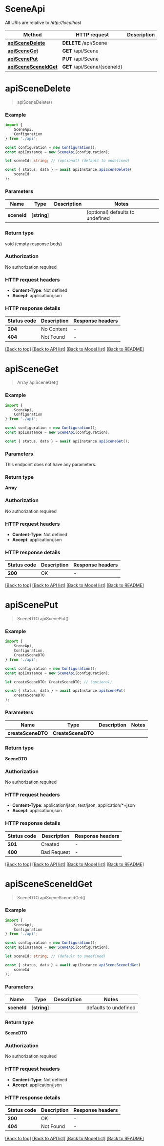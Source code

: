 # SceneApi

All URIs are relative to *http://localhost*

|Method | HTTP request | Description|
|------------- | ------------- | -------------|
|[**apiSceneDelete**](#apiscenedelete) | **DELETE** /api/Scene | |
|[**apiSceneGet**](#apisceneget) | **GET** /api/Scene | |
|[**apiScenePut**](#apisceneput) | **PUT** /api/Scene | |
|[**apiSceneSceneIdGet**](#apiscenesceneidget) | **GET** /api/Scene/{sceneId} | |

# **apiSceneDelete**
> apiSceneDelete()


### Example

```typescript
import {
    SceneApi,
    Configuration
} from './api';

const configuration = new Configuration();
const apiInstance = new SceneApi(configuration);

let sceneId: string; // (optional) (default to undefined)

const { status, data } = await apiInstance.apiSceneDelete(
    sceneId
);
```

### Parameters

|Name | Type | Description  | Notes|
|------------- | ------------- | ------------- | -------------|
| **sceneId** | [**string**] |  | (optional) defaults to undefined|


### Return type

void (empty response body)

### Authorization

No authorization required

### HTTP request headers

 - **Content-Type**: Not defined
 - **Accept**: application/json


### HTTP response details
| Status code | Description | Response headers |
|-------------|-------------|------------------|
|**204** | No Content |  -  |
|**404** | Not Found |  -  |

[[Back to top]](#) [[Back to API list]](../README.md#documentation-for-api-endpoints) [[Back to Model list]](../README.md#documentation-for-models) [[Back to README]](../README.md)

# **apiSceneGet**
> Array<SceneDTO> apiSceneGet()


### Example

```typescript
import {
    SceneApi,
    Configuration
} from './api';

const configuration = new Configuration();
const apiInstance = new SceneApi(configuration);

const { status, data } = await apiInstance.apiSceneGet();
```

### Parameters
This endpoint does not have any parameters.


### Return type

**Array<SceneDTO>**

### Authorization

No authorization required

### HTTP request headers

 - **Content-Type**: Not defined
 - **Accept**: application/json


### HTTP response details
| Status code | Description | Response headers |
|-------------|-------------|------------------|
|**200** | OK |  -  |

[[Back to top]](#) [[Back to API list]](../README.md#documentation-for-api-endpoints) [[Back to Model list]](../README.md#documentation-for-models) [[Back to README]](../README.md)

# **apiScenePut**
> SceneDTO apiScenePut()


### Example

```typescript
import {
    SceneApi,
    Configuration,
    CreateSceneDTO
} from './api';

const configuration = new Configuration();
const apiInstance = new SceneApi(configuration);

let createSceneDTO: CreateSceneDTO; // (optional)

const { status, data } = await apiInstance.apiScenePut(
    createSceneDTO
);
```

### Parameters

|Name | Type | Description  | Notes|
|------------- | ------------- | ------------- | -------------|
| **createSceneDTO** | **CreateSceneDTO**|  | |


### Return type

**SceneDTO**

### Authorization

No authorization required

### HTTP request headers

 - **Content-Type**: application/json, text/json, application/*+json
 - **Accept**: application/json


### HTTP response details
| Status code | Description | Response headers |
|-------------|-------------|------------------|
|**201** | Created |  -  |
|**400** | Bad Request |  -  |

[[Back to top]](#) [[Back to API list]](../README.md#documentation-for-api-endpoints) [[Back to Model list]](../README.md#documentation-for-models) [[Back to README]](../README.md)

# **apiSceneSceneIdGet**
> SceneDTO apiSceneSceneIdGet()


### Example

```typescript
import {
    SceneApi,
    Configuration
} from './api';

const configuration = new Configuration();
const apiInstance = new SceneApi(configuration);

let sceneId: string; // (default to undefined)

const { status, data } = await apiInstance.apiSceneSceneIdGet(
    sceneId
);
```

### Parameters

|Name | Type | Description  | Notes|
|------------- | ------------- | ------------- | -------------|
| **sceneId** | [**string**] |  | defaults to undefined|


### Return type

**SceneDTO**

### Authorization

No authorization required

### HTTP request headers

 - **Content-Type**: Not defined
 - **Accept**: application/json


### HTTP response details
| Status code | Description | Response headers |
|-------------|-------------|------------------|
|**200** | OK |  -  |
|**404** | Not Found |  -  |

[[Back to top]](#) [[Back to API list]](../README.md#documentation-for-api-endpoints) [[Back to Model list]](../README.md#documentation-for-models) [[Back to README]](../README.md)

